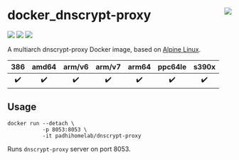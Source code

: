 # docker_dnscrypt-proxy <a href='https://github.com/padhi-homelab/docker_dnscrypt-proxy/actions?query=workflow%3A%22Docker+CI+Release%22'><img align='right' src='https://img.shields.io/github/workflow/status/padhi-homelab/docker_dnscrypt-proxy/Docker%20CI%20Release?logo=github&logoWidth=24&style=flat-square'></img></a>

<a href='https://microbadger.com/images/padhihomelab/dnscrypt-proxy'><img src='https://img.shields.io/microbadger/layers/padhihomelab/dnscrypt-proxy/latest?logo=docker&logoWidth=24&style=for-the-badge'></img></a>
<a href='https://hub.docker.com/r/padhihomelab/dnscrypt-proxy'><img src='https://img.shields.io/docker/image-size/padhihomelab/dnscrypt-proxy/latest?label=size%20%5Blatest%5D&logo=docker&logoWidth=24&style=for-the-badge'></img></a>
<a href='https://hub.docker.com/r/padhihomelab/dnscrypt-proxy'><img src='https://img.shields.io/docker/image-size/padhihomelab/dnscrypt-proxy/testing?label=size%20%5Btesting%5D&logo=docker&logoWidth=24&style=for-the-badge'></img></a>


A multiarch dnscrypt-proxy Docker image, based on [Alpine Linux].

|        386         |       amd64        |       arm/v6       |       arm/v7       |       arm64        |      ppc64le       |       s390x        |
| :----------------: | :----------------: | :----------------: | :----------------: | :----------------: | :----------------: | :----------------: |
| :heavy_check_mark: | :heavy_check_mark: | :heavy_check_mark: | :heavy_check_mark: | :heavy_check_mark: | :heavy_check_mark: | :heavy_check_mark: |


## Usage

```
docker run --detach \
           -p 8053:8053 \
           -it padhihomelab/dnscrypt-proxy
```

Runs `dnscrypt-proxy` server on port 8053.

_<More details to be added soon>_


[Alpine Linux]: https://alpinelinux.org/
